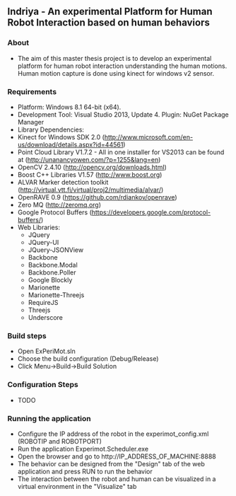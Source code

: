 ## Indriya - An experimental Platform for Human Robot Interaction based on human behaviors

### About

- The aim of this master thesis project is to develop an experimental platform for human robot interaction 
understanding the human motions. Human motion capture is done using kinect for windows v2 sensor.

### Requirements

- Platform: Windows 8.1 64-bit (x64).
- Development Tool: Visual Studio 2013, Update 4. Plugin: NuGet Package Manager
- Library Dependencies:
- Kinect for Windows SDK 2.0 (http://www.microsoft.com/en-us/download/details.aspx?id=44561)
- Point Cloud Library V1.7.2 - All in one installer for VS2013 can be found at (http://unanancyowen.com/?p=1255&lang=en)
- OpenCV 2.4.10 (http://opencv.org/downloads.html)
- Boost C++ Libraries V1.57 (http://www.boost.org)
- ALVAR Marker detection toolkit (http://virtual.vtt.fi/virtual/proj2/multimedia/alvar/)
- OpenRAVE 0.9 (https://github.com/rdiankov/openrave)
- Zero MQ (http://zeromq.org)
- Google Protocol Buffers (https://developers.google.com/protocol-buffers/)
- Web Libraries: 
    - JQuery
    - JQuery-UI
	- JQuery-JSONView
	- Backbone
	- Backbone.Modal
	- Backbone.Poller
	- Google Blockly
	- Marionette
	- Marionette-Threejs
	- RequireJS
	- Threejs
	- Underscore

### Build steps

- Open ExPeriMot.sln
- Choose the build configuration (Debug/Release)
- Click Menu->Build->Build Solution

### Configuration Steps

* TODO


### Running the application

* Configure the IP address of the robot in the experimot_config.xml (ROBOTIP and ROBOTPORT)
* Run the application Experimot.Scheduler.exe
* Open the browser and go to http://IP_ADDRESS_OF_MACHINE:8888
* The behavior can be designed from the "Design" tab of the web application and press RUN to run the behavior
* The interaction between the robot and human can be visualized in a virtual environment in the "Visualize" tab
